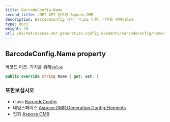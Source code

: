 ```yaml
---
title: BarcodeConfig.Name
second_title: .NET API 참조용 Aspose.OMR
description: BarcodeConfig 재산. 바코드 이름. 가치를 위해Value
type: docs
weight: 70
url: /ko/net/aspose.omr.generation.config.elements/barcodeconfig/name/
---
```

## BarcodeConfig.Name property

바코드 이름. 가치를 위해[`Value`](../value/)

```csharp
public override string Name { get; set; }
```

### 또한보십시오

* class [BarcodeConfig](../)
* 네임스페이스 [Aspose.OMR.Generation.Config.Elements](../../barcodeconfig/)
* 집회 [Aspose.OMR](../../../)


